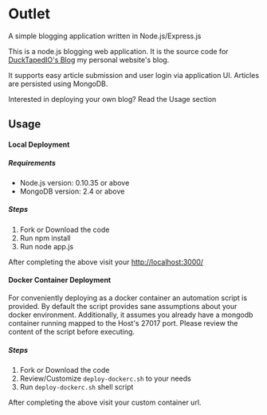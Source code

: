 Outlet
=====
A simple blogging application written in Node.js/Express.js

This is a node.js  blogging web application. It is the source code for [DuckTapedIO's Blog](http://blog.ducktaped.io) 
my personal website's blog.

It supports easy article submission and user login via application UI. Articles are persisted using MongoDB.  

Interested in deploying your own blog?
Read the Usage section

Usage
-----

#### Local Deployment

##### Requirements
  - Node.js version: 0.10.35 or above
  - MongoDB version: 2.4 or above

##### Steps
  1. Fork or Download the code
  2. Run npm install
  3. Run node app.js
  
  After completing the above visit your [http://localhost:3000/](http://localhost:3000/)
  
#### Docker Container Deployment
For conveniently deploying as a docker container an automation script is provided. By default
the script provides sane assumptions about your docker environment. Additionally, it assumes you already have a mongodb container 
running mapped to the Host's 27017 port. Please review the content of the script before executing.

##### Steps
  1. Fork or Download the code
  2. Review/Customize ```deploy-dockerc.sh``` to your needs
  3. Run ```deploy-dockerc.sh``` shell script
  
  After completing the above visit your custom container url.
